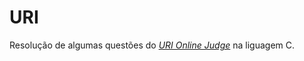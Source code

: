 # URI
Resolução de algumas questões do [*URI Online Judge*](https://www.urionlinejudge.com.br/judge/pt) na liguagem C.
